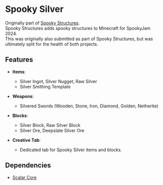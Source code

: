 # Spooky Silver
Originally part of [Spooky Structures](https://github.com/Lemon-Juiced/SpookyStructures).  
Spooky Structures adds spooky structures to Minecraft for SpookyJam 2024.  
This was originally also submitted as part of Spooky Structures, but was ultimately split for the health of both projects.

## Features
- **Items**:
    - Silver Ingot, Silver Nugget, Raw Silver
    - Silver Smithing Template

- **Weapons**:
    - Silvered Swords (Wooden, Stone, Iron, Diamond, Golden, Netherite)

- **Blocks**:
    - Silver Block, Raw Silver Block
    - Silver Ore, Deepslate Silver Ore

- **Creative Tab**:
    - Dedicated tab for Spooky Silver items and blocks.

## Dependencies
- [Scalar Core](https://github.com/Lemon-Juiced/ScalarCore)